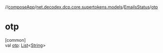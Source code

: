 //[composeApp](../../../index.md)/[net.decodex.dcp.core.supertokens.models](../index.md)/[EmailsStatus](index.md)/[otp](otp.md)

# otp

[common]\
val [otp](otp.md): [List](https://kotlinlang.org/api/latest/jvm/stdlib/kotlin.collections/-list/index.html)&lt;[String](https://kotlinlang.org/api/latest/jvm/stdlib/kotlin/-string/index.html)&gt;
